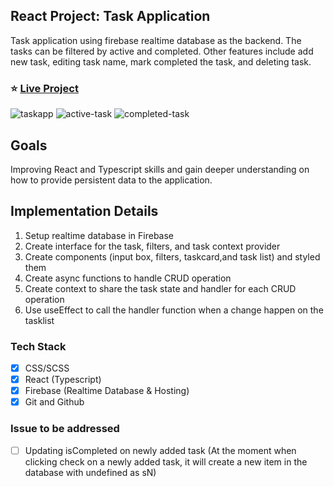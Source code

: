 ## React Project: Task Application

Task application using firebase realtime database as the backend. The tasks can
be filtered by active and completed. Other features include add new task,
editing task name, mark completed the task, and deleting task.

### ⭐ [Live Project](https://taskapp-98ba2.web.app)

![taskapp](https://user-images.githubusercontent.com/100544967/172051141-c7866729-8951-4ae2-8f92-ac33bef9911b.png)
![active-task](https://user-images.githubusercontent.com/100544967/172051143-674c2b72-3b19-4512-b6bf-3d76a9649a2a.png)
![completed-task](https://user-images.githubusercontent.com/100544967/172051157-f9e6169a-9430-472b-97c4-5e4fb2fa6d81.png)

## Goals

Improving React and Typescript skills and gain deeper understanding on how to
provide persistent data to the application.

## Implementation Details

1. Setup realtime database in Firebase
2. Create interface for the task, filters, and task context provider
3. Create components (input box, filters, taskcard,and task list) and styled
   them
4. Create async functions to handle CRUD operation
5. Create context to share the task state and handler for each CRUD operation
6. Use useEffect to call the handler function when a change happen on the
   tasklist

### Tech Stack

- [x] CSS/SCSS
- [x] React (Typescript)
- [x] Firebase (Realtime Database & Hosting)
- [x] Git and Github

### Issue to be addressed

- [ ] Updating isCompleted on newly added task (At the moment when clicking
      check on a newly added task, it will create a new item in the database
      with undefined as sN)
